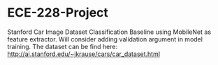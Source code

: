 # ECE-228-Project
Stanford Car Image Dataset Classification
Baseline using MobileNet as feature extractor.
Will consider adding validation argument in model training.
The dataset can be find here: http://ai.stanford.edu/~jkrause/cars/car_dataset.html
